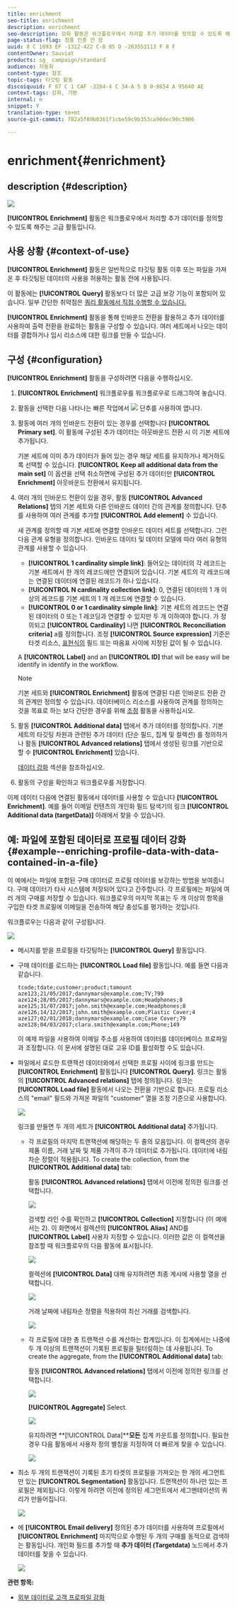 ```yaml
---
title: enrichment
seo-title: enrichment
description: enrichment
seo-description: 강화 활동은 워크플로우에서 처리할 추가 데이터를 정의할 수 있도록 해주는 고급 활동입니다.
page-status-flag: 정품 인증 안 함
uuid: 8 C 1693 EF -1312-422 C-B 05 D -263553113 F 8 F
contentOwner: Sauviat
products: sg_ campaign/standard
audience: 자동화
content-type: 참조
topic-tags: 타깃팅 활동
discoiquuid: F 67 C 1 CAF -3284-4 C 34-A 5 B 0-8654 A 95640 AE
context-tags: 강화, 기본
internal: n
snippet: Y
translation-type: tm+mt
source-git-commit: 782a5f89b0361f1cbe59c9b353ca90dec90c3906

---
```



# enrichment{#enrichment}

## description {#description}

![](assets/enrichment.png)

**[!UICONTROL Enrichment]** 활동은 워크플로우에서 처리할 추가 데이터를 정의할 수 있도록 해주는 고급 활동입니다.

## 사용 상황 {#context-of-use}

**[!UICONTROL Enrichment]** 활동은 일반적으로 타깃팅 활동 이후 또는 파일을 가져온 후 타깃팅된 데이터의 사용을 허용하는 활동 전에 사용됩니다.

이 활동에는 **[!UICONTROL Query]** 활동보다 더 많은 고급 보강 기능이 포함되어 있습니다. 일부 간단한 취약점은 [쿼리 활동에서 직접 수행할 수 있습니다.](../../automating/using/query.md#enriching-data)

**[!UICONTROL Enrichment]** 활동을 통해 인바운드 전환을 활용하고 추가 데이터를 사용하여 출력 전환을 완료하는 활동을 구성할 수 있습니다. 여러 세트에서 나오는 데이터를 결합하거나 임시 리소스에 대한 링크를 만들 수 있습니다.

## 구성 {#configuration}

**[!UICONTROL Enrichment]** 활동을 구성하려면 다음을 수행하십시오.

1. **[!UICONTROL Enrichment]** 워크플로우를 워크플로우로 드래그하여 놓습니다.
1. 활동을 선택한 다음 나타나는 빠른 작업에서 ![](assets/edit_darkgrey-24px.png) 단추를 사용하여 엽니다.
1. 활동에 여러 개의 인바운드 전환이 있는 경우를 선택합니다 **[!UICONTROL Primary set]**. 이 활동에 구성된 추가 데이터는 아웃바운드 전환 시 이 기본 세트에 추가됩니다.

   기본 세트에 이미 추가 데이터가 들어 있는 경우 해당 세트를 유지하거나 제거하도록 선택할 수 있습니다. **[!UICONTROL Keep all additional data from the main set]** 이 옵션을 선택 취소하면에 구성된 추가 데이터만 **[!UICONTROL Enrichment]** 아웃바운드 전환에서 유지됩니다.

1. 여러 개의 인바운드 전환이 있을 경우, 활동 **[!UICONTROL Advanced Relations]** 탭의 기본 세트와 다른 인바운드 데이터 간의 관계를 정의합니다. 단추를 사용하여 여러 관계를 추가할 **[!UICONTROL Add element]** 수 있습니다.

   새 관계를 정의할 때 기본 세트에 연결할 인바운드 데이터 세트를 선택합니다. 그런 다음 관계 유형을 정의합니다. 인바운드 데이터 및 데이터 모델에 따라 여러 유형의 관계를 사용할 수 있습니다.

   * **[!UICONTROL 1 cardinality simple link]**: 들어오는 데이터의 각 레코드는 기본 세트에서 한 개의 레코드에만 연결되어 있습니다. 기본 세트의 각 레코드에는 연결된 데이터에 연결된 레코드가 하나 있습니다.
   * **[!UICONTROL N cardinality collection link]**: 0, 연결된 데이터의 1 개 이상의 레코드를 기본 세트의 1 개 레코드에 연결할 수 있습니다.
   * **[!UICONTROL 0 or 1 cardinality simple link]**: 기본 세트의 레코드는 연결된 데이터의 0 또는 1 레코딩과 연결할 수 있지만 두 개 이하여야 합니다.
   가 정의되고 **[!UICONTROL Cardinality]** 나면 **[!UICONTROL Reconciliation criteria]** a를 정의합니다. 조정 **[!UICONTROL Source expression]** 기준은 타겟 리소스, [표현식의](../../automating/using/advanced-expression-editing.md) 필드 또는 따옴표 사이에 지정된 값이 될 수 있습니다.

   A **[!UICONTROL Label]** and an **[!UICONTROL ID]** that will be easy will be identify in identify in the workflow.

   >[!NOTE]
   >
   >기본 세트와 **[!UICONTROL Enrichment]** 활동에 연결된 다른 인바운드 전환 간의 관계만 정의할 수 있습니다. 데이터베이스 리소스를 사용하여 관계를 정의하는 것을 목표로 하는 보다 간단한 경우를 위해 [조정](../../automating/using/reconciliation.md) 활동을 사용하십시오.

1. 활동 **[!UICONTROL Additional data]** 탭에서 추가 데이터를 정의합니다. 기본 세트의 타깃팅 차원과 관련된 추가 데이터 (단순 필드, 집계 및 컬렉션) 를 정의하거나 활동 **[!UICONTROL Advanced relations]** 탭에서 생성된 링크를 기반으로 할 수 **[!UICONTROL Enrichment]** 있습니다.

   [데이터 강화](../../automating/using/query.md#enriching-data) 섹션을 참조하십시오.

1. 활동의 구성을 확인하고 워크플로우를 저장합니다.

이제 데이터 다음에 연결된 활동에서 데이터를 사용할 수 있습니다 **[!UICONTROL Enrichment]**. 예를 들어 이메일 컨텐츠의 개인화 필드 탐색기의 링크 **[!UICONTROL Additional data (targetData)]** 아래에서 찾을 수 있습니다.

## 예: 파일에 포함된 데이터로 프로필 데이터 강화 {#example--enriching-profile-data-with-data-contained-in-a-file}

이 예에서는 파일에 포함된 구매 데이터로 프로필 데이터를 보강하는 방법을 보여줍니다. 구매 데이터가 타사 시스템에 저장되어 있다고 간주합니다. 각 프로필에는 파일에 여러 개의 구매를 저장할 수 있습니다. 워크플로우의 마지막 목표는 두 개 이상의 항목을 구입한 타겟 프로필에 이메일을 전송하여 해당 충성도를 평가하는 것입니다.

워크플로우는 다음과 같이 구성됩니다.

![](assets/enrichment_example_workflow.png)

* 메시지를 받을 프로필을 타깃팅하는 **[!UICONTROL Query]** 활동입니다.
* 구매 데이터를 로드하는 **[!UICONTROL Load file]** 활동입니다. 예를 들면 다음과 같습니다.

   ```
   tcode;tdate;customer;product;tamount
   aze123;21/05/2017;dannymars@example.com;TV;799
   aze124;28/05/2017;dannymars@example.com;Headphones;8
   aze125;31/07/2017;john.smith@example.com;Headphones;8
   aze126;14/12/2017;john.smith@example.com;Plastic Cover;4
   aze127;02/01/2018;dannymars@example.com;Case Cover;79
   aze128;04/03/2017;clara.smith@example.com;Phone;149
   ```

   이 예제 파일을 사용하여 이메일 주소를 사용하여 데이터를 데이터베이스 프로파일과 조정합니다. 이 문서에 설명된 대로 고유 ID를 활성화할 [](../../developing/using/configuring-the-resource-s-data-structure.md#generating-a-unique-id-for-profiles-and-custom-resources)수도 있습니다.

* 파일에서 로드한 트랜잭션 데이터와에서 선택한 프로필 사이에 링크를 만드는 **[!UICONTROL Enrichment]** 활동입니다 **[!UICONTROL Query]**. 링크는 활동의 **[!UICONTROL Advanced relations]** 탭에 정의됩니다. 링크는 **[!UICONTROL Load file]** 활동에서 나오는 전환을 기반으로 합니다. 프로필 리소스의 "email" 필드와 가져온 파일의 "customer" 열을 조정 기준으로 사용합니다.

   ![](assets/enrichment_example_workflow2.png)

   링크를 만들면 두 개의 세트가 **[!UICONTROL Additional data]** 추가됩니다.

   * 각 프로필의 마지막 트랜잭션에 해당하는 두 줄의 모음입니다. 이 컬렉션의 경우 제품 이름, 거래 날짜 및 제품 가격이 추가 데이터로 추가됩니다. 데이터에 내림차순 정렬이 적용됩니다. To create the collection, from the **[!UICONTROL Additional data]** tab:

      활동 **[!UICONTROL Advanced relations]** 탭에서 이전에 정의한 링크를 선택합니다.

      ![](assets/enrichment_example_workflow3.png)

      검색할 라인 수를 확인하고 **[!UICONTROL Collection]** 지정합니다 (이 예에서는 2). 이 화면에서 컬렉션의 **[!UICONTROL Alias]** AND를 **[!UICONTROL Label]** 사용자 지정할 수 있습니다. 이러한 값은 이 컬렉션을 참조할 때 워크플로우의 다음 활동에 표시됩니다.

      ![](assets/enrichment_example_workflow4.png)

      컬렉션에 **[!UICONTROL Data]** 대해 유지하려면 최종 게시에 사용할 열을 선택합니다.

      ![](assets/enrichment_example_workflow6.png)

      거래 날짜에 내림차순 정렬을 적용하여 최신 거래를 검색합니다.

      ![](assets/enrichment_example_workflow7.png)

   * 각 프로필에 대한 총 트랜잭션 수를 계산하는 합계입니다. 이 집계에서는 나중에 두 개 이상의 트랜잭션이 기록된 프로필을 필터링하는 데 사용됩니다. To create the aggregate, from the **[!UICONTROL Additional data]** tab:

      활동 **[!UICONTROL Advanced relations]** 탭에서 이전에 정의한 링크를 선택합니다.

      ![](assets/enrichment_example_workflow3.png)

      **[!UICONTROL Aggregate]** Select.

      ![](assets/enrichment_example_workflow8.png)

      유지하려면 **[!UICONTROL Data]****모든** 집계 카운트를 정의합니다. 필요한 경우 다음 활동에서 사용자 정의 별칭을 지정하여 더 빠르게 찾을 수 있습니다.

      ![](assets/enrichment_example_workflow9.png)

* 최소 두 개의 트랜잭션이 기록된 초기 타겟의 프로필을 가져오는 한 개의 세그먼트만 있는 **[!UICONTROL Segmentation]** 활동입니다. 트랜잭션이 하나만 있는 프로필은 제외됩니다. 이렇게 하려면 이전에 정의된 세그먼트에서 세그멘테이션의 쿼리가 만들어집니다.

   ![](assets/enrichment_example_workflow5.png)

* 에 **[!UICONTROL Email delivery]** 정의된 추가 데이터를 사용하여 프로필에서 **[!UICONTROL Enrichment]** 마지막으로 수행된 두 개의 구매를 동적으로 검색하는 활동입니다. 개인화 필드를 추가할 때 **추가 데이터 (Targetdata)** 노드에서 추가 데이터를 찾을 수 있습니다.

   ![](assets/enrichment_example_workflow10.png)

**관련 항목:**

* [외부 데이터로 고객 프로파일 강화](https://helpx.adobe.com/campaign/kb/simplify-campaign-management.html#Managedatatofuelengagingexperiences)

